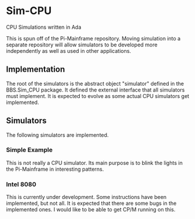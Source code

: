 # Sim-CPU
CPU Simulations written in Ada

This is spun off of the Pi-Mainframe repository.  Moving simulation into
a separate repository will allow simulators to be developed more independently
as well as used in other applications.

## Implementation
The root of the simulators is the abstract object "simulator" defined in the
BBS.Sim_CPU package.  It defined the external interface that all simulators
must implement.  It is expected to evolve as some actual CPU simulators get
implemented.

## Simulators
The following simulators are implemented.

### Simple Example
This is not really a CPU simulator.  Its main purpose is to blink the lights
in the Pi-Mainframe in interesting patterns.

### Intel 8080
This is currently under development.  Some instructions have been implemented,
but not all.  It is expected that there are some bugs in the implemented ones.
I would like to be able to get CP/M running on this.

